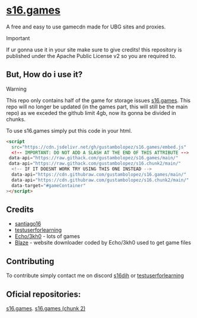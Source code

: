 # [s16.games](https://gustambolopez.github.io/s16.games/)

A free and easy to use gamecdn made for UBG sites and proxies.
> [!IMPORTANT]
> If ur gonna use it in your site make sure to give credits! this repository is published under the Apache Public License v2 so you are required to.

## But, How do i use it?
> [!WARNING]
> This repo only contains half of the game for storage issues [s16.games](https://gustambolopez.github.io/s16.games/).
> This repo will no longer be updated (in the games part, this will still be the main repo) as we exceded the github limit 4gb, now its gonna be divided in chunks.

To use s16.games simply put this code in your html. 
```html
<script
  src="https://cdn.jsdelivr.net/gh/gustambolopez/s16.games/embed.js"
  <!-- IMPORTANT: DO NOT ADD A SLASH AT THE END OF THIS ATTRIBUTE -->
 data-api="https://raw.githack.com/gustambolopez/s16.games/main/"
 data-api="https://raw.githack.com/gustambolopez/s16.chunk2/main/"
  <!-- IF IT DOESNT WORK TRY USING THIS ONE INSTEAD -->
  data-api="https://cdn.githubraw.com/gustambolopez/s16.games/main/"
  data-api="https://cdn.githubraw.com/gustambolopez/s16.chunk2/main/"
  data-target="#gameContainer"
></script>
```

## Credits

- [santiago16](https://github.com/gustambolopez)
- [testuserforlearning](https://github.com/coding4hours)
- [Echo/3kh0](https://github.com/3kh0) - lots of games 
- [Blaze](https://github.com/embr-dev/blaze) - website downloader coded by Echo/3kh0 used to get game files

## Contributing
To contribute simply contact me on discord [s16dih](https://discordapp.com/users/958708562035638362) or [testuserforlearning](https://discordapp.com/users/1208197331439063051)

## Oficial repositories:
[s16.games](github.com/gustambolopez/s16.games).
[s16.games (chunk 2)](https://github.com/gustambolopez/s16.chunk2)
